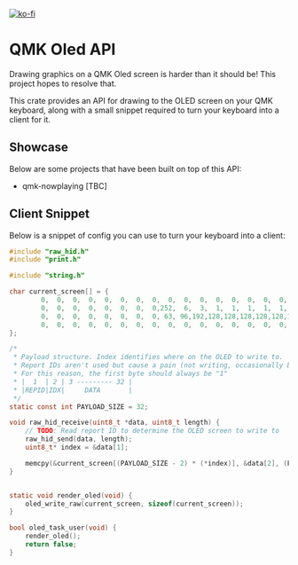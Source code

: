 [![ko-fi](https://ko-fi.com/img/githubbutton_sm.svg)](https://ko-fi.com/A0A1EB7YD)

# QMK Oled API

Drawing graphics on a QMK Oled screen is harder than it should be! This project hopes to resolve that.

This crate provides an API for drawing to the OLED screen on your QMK keyboard, along with a small snippet required to turn your keyboard into a client for it.

## Showcase

Below are some projects that have been built on top of this API:

- qmk-nowplaying [TBC]

## Client Snippet

Below is a snippet of config you can use to turn your keyboard into a client:
```c
#include "raw_hid.h"
#include "print.h"

#include "string.h"

char current_screen[] = {
        0,  0,  0,  0,  0,  0,  0,  0,  0,  0,  0,  0,  0,  0,  0,  0,  0,  0,  0,  0,  0,  0,  0,  0,  0,  0,  0,  0,  0,  0,  0,  0,  0,  0,  0,  0,  0,  0,  0,  0,  0,  0,  0,  0,  0,  0,  0,  0,  0,  0,  0,  0,  0,  0,  0,  0,  0,  0,  0,  0,  0,  0,  0,  0,  0,  0,  0,  0,  0,  0,  0,  0,  0,  0,  0,  0,  0,  0,  0,  0,  0,  0,  0,  0,  0,  0,  0,  0,  0,  0,  0,  0,  0,  0,  0,  0,  0,  0,  0,  0,  0,  0,  0,  0,  0,  0,  0,  0,  0,  0,  0,  0,  0,  0,  0,  0,  0,  0,  0,  0,  0,  0,  0,  0,  0,  0,  0,  0,
        0,  0,  0,  0,  0,  0,  0,  0,252,  6,  3,  1,  1,  1,  1,  1,  1,  1,  1,  1,  1,  3,  6,252,  0,  0,  0,  0,  0,  0,  0,  0,255,  2,  4,  8, 16, 32, 64,128,128, 64, 32, 16,  8,  4,  2,255,  0,  0,  0,  0,  0,  0,  0,  0,255,128,128, 64, 32, 32, 32, 16,  8,  8,  4,  4,  2,  2,  2,  1,  0,  0,  0,  0,  0,  0,  0,  0, 62, 65, 65, 65, 62,  0,127, 64, 64, 64,  0,127, 73, 73, 73, 65,  0,127, 65, 65, 65, 62,  0,  0,  0,  0,  0,  0,  0,  0,  0,  0,  0,  0,  0,  0,  0,  0,  0,  0,  0,  0,  0,  0,  0,  0,  0,  0, 
        0,  0,  0,  0,  0,  0,  0,  0, 63, 96,192,128,128,128,128,128,128,128,128,128,144,160,192,255,  0,  0,  0,  0,  0,  0,  0,  0,255,  0,  0,  0,  0,  0,  0,  0,  0,  0,  0,  0,  0,  0,  0,255,  0,  0,  0,  0,  0,  0,  0,  0,255,  1,  1,  2,  4,  4,  4,  8, 16, 16, 32, 32, 64, 64, 64,128,  0,  0,  0,  0,  0,  0,  0,  0,252, 18, 18, 18,252,  0,254, 18, 18, 18, 12,  0,130,130,254,130,130,  0,  0,  0,  0,  0,  0,  0,  0,  0,  0,  0,  0,  0,  0,  0,  0,  0,  0,  0,  0,  0,  0,  0,  0,  0,  0,  0,  0,  0,  0,  0, 
        0,  0,  0,  0,  0,  0,  0,  0,  0,  0,  0,  0,  0,  0,  0,  0,  0,  0,  0,  0,  0,  0,  0,  0,  1,  2,  0,  0,  0,  0,  0,  0,  0,  0,  0,  0,  0,  0,  0,  0,  0,  0,  0,  0,  0,  0,  0,  0,  0,  0,  0,  0,  0,  0,  0,  0,  0,  0,  0,  0,  0,  0,  0,  0,  0,  0,  0,  0,  0,  0,  0,  0,  0,  0,  0,  0,  0,  0,  0,  0,  0,  0,  0,  0,  0,  0,  0,  0,  0,  0,  0,  0,  0,  0,  0,  0,  0,  0,  0,  0,  0,  0,  0,  0,  0,  0,  0,  0,  0,  0,  0,  0,  0,  0,  0,  0,  0,  0,  0,  0,  0,  0,  0,  0,  0,  0,  0,  0,
};

/*
 * Payload structure. Index identifies where on the OLED to write to. 
 * Report IDs aren't used but cause a pain (not writing, occasionally being stripped off etc.)
 * For this reason, the first byte should always be "1"
 * |  1  | 2 | 3 --------- 32 |
 * |REPID|IDX|     DATA       |
 */
static const int PAYLOAD_SIZE = 32;

void raw_hid_receive(uint8_t *data, uint8_t length) {
    // TODO: Read report ID to determine the OLED screen to write to
    raw_hid_send(data, length);
    uint8_t* index = &data[1];

    memcpy(&current_screen[(PAYLOAD_SIZE - 2) * (*index)], &data[2], (PAYLOAD_SIZE - 2));
}


static void render_oled(void) {
    oled_write_raw(current_screen, sizeof(current_screen));
}

bool oled_task_user(void) {
    render_oled();
    return false;
}
```
